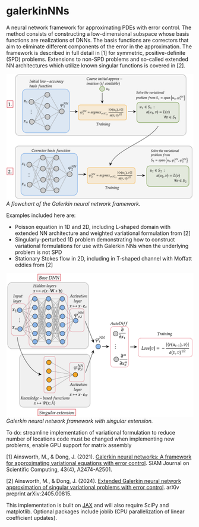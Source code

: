 # galerkinNNs
A neural network framework for approximating PDEs with error control. The method consists of constructing a low-dimensional subspace whose basis functions are realizations of DNNs. The basis functions are correctors that aim to eliminate different components of the error in the approximation. The framework is described in full detail in [1] for symmetric, positive-definite (SPD) problems. Extensions to non-SPD problems and so-called extended NN architectures which utilize known singular functions is covered in [2].

![A flowchart of the Galerkin neural network framework](docs/galerkinNNs_flowchart.png)
*A flowchart of the Galerkin neural network framework.*

Examples included here are:
* Poisson equation in 1D and 2D, including L-shaped domain with extended NN architecture and weighted variational formulation from [2]
* Singularly-perturbed 1D problem demonstrating how to construct variational formulations for use with Galerkin NNs when the underlying problem is not SPD
* Stationary Stokes flow in 2D, including in T-shaped channel with Moffatt eddies from [2]

![Extended Galerkin neural networks from [2]](docs/galerkinNNs_extended.png)
*Galerkin neural network framework with singular extension.*

To do: streamline implementation of variational formulation to reduce number of locations code must be changed when implementing new problems, enable GPU support for matrix assembly

[1] Ainsworth, M., & Dong, J. (2021). [Galerkin neural networks: A framework for approximating variational equations with error control](https://arxiv.org/abs/2105.14094). SIAM Journal on Scientific Computing, 43(4), A2474-A2501.

[2] Ainsworth, M., & Dong, J. (2024). [Extended Galerkin neural network approximation of singular variational problems with error control](https://arxiv.org/abs/2405.00815). arXiv preprint arXiv:2405.00815.

This implementation is built on [JAX](https://github.com/google/jax) and will also require SciPy and matplotlib. Optional packages include joblib (CPU parallelization of linear coefficient updates).
